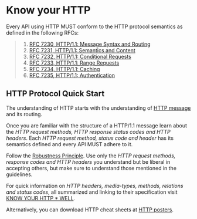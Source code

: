 # Know your HTTP
Every API using HTTP MUST conform to the HTTP protocol semantics as defined in the following RFCs:

> 1. [RFC 7230, HTTP/1.1: Message Syntax and Routing](https://tools.ietf.org/html/rfc7230)
> 1. [RFC 7231, HTTP/1.1: Semantics and Content](https://tools.ietf.org/html/rfc7231)
> 1. [RFC 7232, HTTP/1.1: Conditional Requests](https://tools.ietf.org/html/rfc7232)
> 1. [RFC 7233, HTTP/1.1: Range Requests](https://tools.ietf.org/html/rfc7233)
> 1. [RFC 7234, HTTP/1.1: Caching](https://tools.ietf.org/html/rfc7234)
> 1. [RFC 7235, HTTP/1.1: Authentication](https://tools.ietf.org/html/rfc7234)

## HTTP Protocol Quick Start
The understanding of HTTP starts with the understanding of [HTTP message](https://developer.mozilla.org/en-US/docs/Web/HTTP/Messages) and its routing.

Once you are familiar with the structure of a HTTP/1.1 message learn about the _HTTP request methods, HTTP response status codes and HTTP headers_. Each _HTTP request method, status code and header_ has its semantics defined and every API MUST adhere to it.

Follow the [Robustness Principle](core-principles/robustness.md). Use only the _HTTP request methods, response codes and HTTP headers_ you understand but be liberal in accepting others, but make sure to understand those mentioned in the guidelines.

For quick information on _HTTP headers, media-types, methods, relations and status codes_, all summarized and linking to their specification visit [KNOW YOUR HTTP * WELL](https://github.com/for-GET/know-your-http-well).

Alternatively, you can download HTTP cheat sheets at [HTTP posters](https://github.com/bigcompany/know-your-http).




